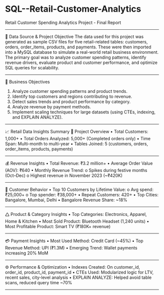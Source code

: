 # SQL--Retail-Customer-Analytics
Retail Customer Spending Analytics Project - Final Report
________________________________________
📁 Data Source & Project Objective
The data used for this project was generated as sample CSV files for five retail-related tables: customers, orders, order_items, products, and payments. These were then imported into a MySQL database to simulate a real-world retail business environment. The primary goal was to analyze customer spending patterns, identify revenue drivers, evaluate product and customer performance, and optimize SQL queries for scalability.
________________________________________
🎯 Business Objectives
1. Analyze customer spending patterns and product trends.
2. Identify top customers and regions contributing to revenue.
3. Detect sales trends and product performance by category.
4. Analyze revenue by payment methods.
5. Implement scaling techniques for large datasets (using CTEs, indexing, and EXPLAIN ANALYZE).
________________________________________
📈 Retail Data Insights Summary
🔢 Project Overview
•	Total Customers: 1,000+
•	Total Orders Analyzed: 5,000+ (Completed orders only)
•	Time Span: Multi-month to multi-year
•	Tables Joined: 5 (customers, orders, order_items, products, payments)
________________________________________
💰 Revenue Insights
•	Total Revenue: ₹3.2 million+
•	Average Order Value (AOV): ₹640
•	Monthly Revenue Trend:
o	Spikes during festive months (Oct–Dec)
o	Highest revenue in November 2023 (~₹420K)
________________________________________
👤 Customer Behavior
•	Top 10 Customers by Lifetime Value:
o	Avg spend: ₹25,000+
o	Top spender: ₹38,000+
•	Repeat Customers: 420+
•	Top Cities: Bangalore, Mumbai, Delhi
•	Bangalore Revenue Share: ~18%
________________________________________
🛆 Product & Category Insights
•	Top Categories: Electronics, Apparel, Home & Kitchen
•	Most Sold Product: Bluetooth Headset (1,240 units)
•	Most Profitable Product: Smart TV (₹180K+ revenue)
________________________________________
💳 Payment Insights
•	Most Used Method: Credit Card (~45%)
•	Top Revenue Method: UPI (₹1.3M)
•	Emerging Trend: Wallet payments increasing 20% MoM
________________________________________
⚙️ Performance & Optimization
•	Indexes Created: On customer_id, order_id, product_id, payment_id
•	CTEs Used: Modularized logic for LTV, recent sales, city-level analysis
•	EXPLAIN ANALYZE: Helped avoid table scans, reduced query time ~70%
________________________________________
